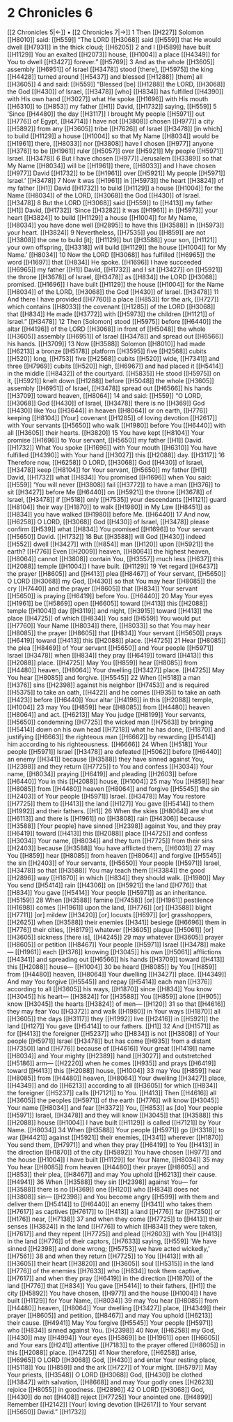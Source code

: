 # 2 Chronicles 6
[[2 Chronicles 5|←]] • [[2 Chronicles 7|→]]
1 Then [[H227]] Solomon [[H8010]] said: [[H559]] “The LORD [[H3068]] said [[H559]] that He would dwell [[H7931]] in the thick cloud; [[H6205]] 
2 and I [[H589]] have built [[H1129]] You  an exalted [[H2073]] house, [[H1004]] a place [[H4349]] for You to dwell [[H3427]] forever.” [[H5769]] 
3 And as the whole [[H3605]] assembly [[H6951]] of Israel [[H3478]] stood [there], [[H5975]] the king [[H4428]] turned around [[H5437]] and blessed [[H1288]] [them] all [[H3605]] 
4 and said: [[H559]] “Blessed [be] [[H1288]] the LORD, [[H3068]] the God [[H430]] of Israel, [[H3478]] [who] [[H834]] has fulfilled [[H4390]] with His own hand [[H3027]] what He spoke [[H1696]] with His mouth [[H6310]] to [[H853]] my father [[H1]] David, [[H1732]] saying, [[H559]] 
5 ‘Since [[H4480]] the day [[H3117]] I brought My people [[H5971]] out [[H776]] of Egypt, [[H4714]] I have not [[H3808]] chosen [[H977]] a city [[H5892]] from any [[H3605]] tribe [[H7626]] of Israel [[H3478]] [in which] to build [[H1129]] a house [[H1004]] so that My Name [[H8034]] would be [[H1961]] there, [[H8033]] nor [[H3808]] have I chosen [[H977]] anyone [[H376]] to be [[H1961]] ruler [[H5057]] over [[H5921]] My people [[H5971]] Israel. [[H3478]] 
6 But I have chosen [[H977]] Jerusalem [[H3389]] so that My Name [[H8034]] will be [[H1961]] there, [[H8033]] and I have chosen [[H977]] David [[H1732]] to be [[H1961]] over [[H5921]] My people [[H5971]] Israel.’ [[H3478]] 
7 Now it was [[H1961]] in [[H5973]] the heart [[H3824]] of my father [[H1]] David [[H1732]] to build [[H1129]] a house [[H1004]] for the Name [[H8034]] of the LORD, [[H3068]] the God [[H430]] of Israel. [[H3478]] 
8 But the LORD [[H3068]] said [[H559]] to [[H413]] my father [[H1]] David, [[H1732]] ‘Since [[H3282]] it was [[H1961]] in [[H5973]] your heart [[H3824]] to build [[H1129]] a house [[H1004]] for My Name, [[H8034]] you have done well [[H2895]] to have this [[H3588]] in [[H5973]] your heart. [[H3824]] 
9 Nevertheless, [[H7535]] you [[H859]] are not [[H3808]] the one to build [it]; [[H1129]] but [[H3588]] your son, [[H1121]] your own offspring, [[H3318]] will build [[H1129]] the house [[H1004]] for My Name.’ [[H8034]] 
10 Now the LORD [[H3068]] has fulfilled [[H6965]] the word [[H1697]] that [[H834]] He spoke. [[H1696]] I have succeeded [[H6965]] my father [[H1]] David, [[H1732]] and I sit [[H3427]] on [[H5921]] the throne [[H3678]] of Israel, [[H3478]] as [[H834]] the LORD [[H3068]] promised. [[H1696]] I have built [[H1129]] the house [[H1004]] for the Name [[H8034]] of the LORD, [[H3068]] the God [[H430]] of Israel. [[H3478]] 
11 And there I have provided [[H7760]] a place [[H853]] for the ark, [[H727]] which contains [[H8033]] the covenant [[H1285]] of the LORD [[H3068]] that [[H834]] He made [[H3772]] with [[H5973]] the children [[H1121]] of Israel.” [[H3478]] 
12 Then [Solomon] stood [[H5975]] before [[H6440]] the altar [[H4196]] of the LORD [[H3068]] in front of [[H5048]] the whole [[H3605]] assembly [[H6951]] of Israel [[H3478]] and spread out [[H6566]] his hands. [[H3709]] 
13 Now [[H3588]] Solomon [[H8010]] had made [[H6213]] a bronze [[H5178]] platform [[H3595]] five [[H2568]] cubits [[H520]] long, [[H753]] five [[H2568]] cubits [[H520]] wide, [[H7341]] and three [[H7969]] cubits [[H520]] high, [[H6967]] and had placed it [[H5414]] in the middle [[H8432]] of the courtyard. [[H5835]] He stood [[H5975]] on it, [[H5921]] knelt down [[H1288]] before [[H5048]] the whole [[H3605]] assembly [[H6951]] of Israel, [[H3478]] spread out [[H6566]] his hands [[H3709]] toward heaven, [[H8064]] 
14 and said: [[H559]] “O LORD, [[H3068]] God [[H430]] of Israel, [[H3478]] there is no [[H369]] God [[H430]] like You [[H3644]] in heaven [[H8064]] or on earth, [[H776]] keeping [[H8104]] [Your] covenant [[H1285]] of loving devotion [[H2617]] with Your servants [[H5650]] who walk [[H1980]] before You [[H6440]] with all [[H3605]] their hearts. [[H3820]] 
15 You have kept [[H8104]] Your promise [[H1696]] to Your servant, [[H5650]] my father [[H1]] David. [[H1732]] What You spoke [[H1696]] with Your mouth [[H6310]] You have fulfilled [[H4390]] with Your hand [[H3027]] this [[H2088]] day. [[H3117]] 
16 Therefore now, [[H6258]] O LORD, [[H3068]] God [[H430]] of Israel, [[H3478]] keep [[H8104]] for Your servant, [[H5650]] my father [[H1]] David, [[H1732]] what [[H834]] You promised [[H1696]] when You said: [[H559]] ‘You will never [[H3808]] fail [[H3772]] to have a man [[H376]] to sit [[H3427]] before Me [[H6440]] on [[H5921]] the throne [[H3678]] of Israel, [[H3478]] if [[H518]] only [[H7535]] your descendants [[H1121]] guard [[H8104]] their way [[H1870]] to walk [[H1980]] in My Law [[H8451]] as [[H834]] you have walked [[H1980]] before Me. [[H6440]] 
17 And now, [[H6258]] O LORD, [[H3068]] God [[H430]] of Israel, [[H3478]] please confirm [[H539]] what [[H834]] You promised [[H1696]] to Your servant [[H5650]] David. [[H1732]] 
18 But [[H3588]] will God [[H430]] indeed [[H552]] dwell [[H3427]] with [[H854]] man [[H120]] upon [[H5921]] the earth? [[H776]] Even [[H2009]] heaven, [[H8064]] the highest heaven, [[H8064]] cannot [[H3808]] contain You, [[H3557]] much less [[H637]] this [[H2088]] temple [[H1004]] I have built. [[H1129]] 
19 Yet regard [[H6437]] the prayer [[H8605]] and [[H413]] plea [[H8467]] of Your servant, [[H5650]] O LORD [[H3068]] my God, [[H430]] so that You may hear [[H8085]] the cry [[H7440]] and the prayer [[H8605]] that [[H834]] Your servant [[H5650]] is praying [[H6419]] before You. [[H6440]] 
20 May Your eyes [[H1961]] be [[H5869]] open [[H6605]] toward [[H413]] this [[H2088]] temple [[H1004]] day [[H3119]] and night, [[H3915]] toward [[H413]] the place [[H4725]] of which [[H834]] You said [[H559]] You would put [[H7760]] Your Name [[H8034]] there, [[H8033]] so that You may hear [[H8085]] the prayer [[H8605]] that [[H834]] Your servant [[H5650]] prays [[H6419]] toward [[H413]] this [[H2088]] place. [[H4725]] 
21 Hear [[H8085]] the plea [[H8469]] of Your servant [[H5650]] and Your people [[H5971]] Israel [[H3478]] when [[H834]] they pray [[H6419]] toward [[H413]] this [[H2088]] place. [[H4725]] May You [[H859]] hear [[H8085]] from [[H4480]] heaven, [[H8064]] Your dwelling [[H3427]] place. [[H4725]] May You hear [[H8085]] and forgive. [[H5545]] 
22 When [[H518]] a man [[H376]] sins [[H2398]] against his neighbor [[H7453]] and is required [[H5375]] to take an oath, [[H422]] and he comes [[H935]] to take an oath [[H423]] before [[H6440]] Your altar [[H4196]] in this [[H2088]] temple, [[H1004]] 
23 may You [[H859]] hear [[H8085]] from [[H4480]] heaven [[H8064]] and act. [[H6213]] May You judge [[H8199]] Your servants, [[H5650]] condemning [[H7725]] the wicked man [[H7563]] by bringing [[H5414]] down on his own head [[H7218]] what he has done, [[H1870]] and justifying [[H6663]] the righteous man [[H6662]] by rewarding [[H5414]] him  according to his righteousness. [[H6666]] 
24 When [[H518]] Your people [[H5971]] Israel [[H3478]] are defeated [[H5062]] before [[H6440]] an enemy [[H341]] because [[H3588]] they have sinned against You, [[H2398]] and they return [[H7725]] to You  and confess [[H3034]] Your name, [[H8034]] praying [[H6419]] and pleading [[H2603]] before [[H6440]] You in this [[H2088]] house, [[H1004]] 
25 may You [[H859]] hear [[H8085]] from [[H4480]] heaven [[H8064]] and forgive [[H5545]] the sin [[H2403]] of Your people [[H5971]] Israel. [[H3478]] May You restore [[H7725]] them to [[H413]] the land [[H127]] You gave [[H5414]] to them [[H1992]] and their fathers. [[H1]] 
26 When the skies [[H8064]] are shut [[H6113]] and there is [[H1961]] no [[H3808]] rain [[H4306]] because [[H3588]] [Your people] have sinned [[H2398]] against You,  and they pray [[H6419]] toward [[H413]] this [[H2088]] place [[H4725]] and confess [[H3034]] Your name, [[H8034]] and they turn [[H7725]] from their sins [[H2403]] because [[H3588]] You have afflicted them, [[H6031]] 
27 may You [[H859]] hear [[H8085]] from heaven [[H8064]] and forgive [[H5545]] the sin [[H2403]] of Your servants, [[H5650]] Your people [[H5971]] Israel, [[H3478]] so that [[H3588]] You may teach them [[H3384]] the good [[H2896]] way [[H1870]] in which [[H834]] they should walk. [[H1980]] May You send [[H5414]] rain [[H4306]] on [[H5921]] the land [[H776]] that [[H834]] You gave [[H5414]] Your people [[H5971]] as an inheritance. [[H5159]] 
28 When [[H3588]] famine [[H7458]] [or] [[H1961]] pestilence [[H1698]] comes [[H1961]] upon the land, [[H776]] [or] [[H3588]] blight [[H7711]] [or] mildew [[H3420]] [or] locusts [[H697]] [or] grasshoppers, [[H2625]] when [[H3588]] their enemies [[H341]] besiege [[H6696]] them  in [[H776]] their cities, [[H8179]] whatever [[H3605]] plague [[H5061]] [or] [[H3605]] sickness [there is], [[H4245]] 
29 may whatever [[H3605]] prayer [[H8605]] or petition [[H8467]] Your people [[H5971]] Israel [[H3478]] make— [[H1961]] each [[H376]] knowing [[H3045]] his own [[H5061]] afflictions [[H4341]] and spreading out [[H6566]] his hands [[H3709]] toward [[H413]] this [[H2088]] house— [[H1004]] 
30 be heard [[H8085]] by You [[H859]] from [[H4480]] heaven, [[H8064]] Your dwelling [[H3427]] place. [[H4349]] And may You forgive [[H5545]] and repay [[H5414]] each man [[H376]] according to all [[H3605]] his ways, [[H1870]] since [[H834]] You know [[H3045]] his heart— [[H3824]] for [[H3588]] You [[H859]] alone [[H905]] know [[H3045]] the hearts [[H3824]] of men— [[H120]] 
31 so that [[H4616]] they may fear You [[H3372]] and walk [[H1980]] in Your ways [[H1870]] all [[H3605]] the days [[H3117]] they [[H1992]] live [[H2416]] in [[H5921]] the land [[H127]] You gave [[H5414]] to our fathers. [[H1]] 
32 And [[H1571]] as for [[H413]] the foreigner [[H5237]] who [[H834]] is not [[H3808]] of Your people [[H5971]] Israel [[H3478]] but has come [[H935]] from a distant [[H7350]] land [[H776]] because of [[H4616]] Your great [[H1419]] name [[H8034]] and Your mighty [[H2389]] hand [[H3027]] and outstretched [[H5186]] arm— [[H2220]] when he comes [[H935]] and prays [[H6419]] toward [[H413]] this [[H2088]] house, [[H1004]] 
33 may You [[H859]] hear [[H8085]] from [[H4480]] heaven, [[H8064]] Your dwelling [[H3427]] place, [[H4349]] and do [[H6213]] according to all [[H3605]] for which [[H834]] the foreigner [[H5237]] calls [[H7121]] to You. [[H413]] Then [[H4616]] all [[H3605]] the peoples [[H5971]] of the earth [[H776]] will know [[H3045]] Your name [[H8034]] and fear [[H3372]] You, [[H853]] as [do] Your people [[H5971]] Israel, [[H3478]] and they will know [[H3045]] that [[H3588]] this [[H2088]] house [[H1004]] I have built [[H1129]] is called [[H7121]] by Your Name. [[H8034]] 
34 When [[H3588]] Your people [[H5971]] go [[H3318]] to war [[H4421]] against [[H5921]] their enemies, [[H341]] wherever [[H1870]] You send them, [[H7971]] and when they pray [[H6419]] to You [[H413]] in the direction [[H1870]] of the city [[H5892]] You have chosen [[H977]] and the house [[H1004]] I have built [[H1129]] for Your Name, [[H8034]] 
35 may You hear [[H8085]] from heaven [[H4480]] their prayer [[H8605]] and [[H853]] their plea, [[H8467]] and may You uphold [[H6213]] their cause. [[H4941]] 
36 When [[H3588]] they sin [[H2398]] against You—  for [[H3588]] there is no [[H369]] one [[H120]] who [[H834]] does not [[H3808]] sin— [[H2398]] and You become angry [[H599]] with them  and deliver them [[H5414]] to [[H6440]] an enemy [[H341]] who takes them [[H7617]] as captives [[H7617]] to [[H413]] a land [[H776]] far [[H7350]] or [[H176]] near, [[H7138]] 
37 and when they come [[H7725]] to [[H413]] their senses [[H3824]] in the land [[H776]] to which [[H834]] they were taken, [[H7617]] and they repent [[H7725]] and plead [[H2603]] with You [[H413]] in the land [[H776]] of their captors, [[H7633]] saying, [[H559]] ‘We have sinned [[H2398]] and done wrong; [[H5753]] we have acted wickedly,’ [[H7561]] 
38 and when they return [[H7725]] to You [[H413]] with all [[H3605]] their heart [[H3820]] and [[H3605]] soul [[H5315]] in the land [[H776]] of the enemies [[H7633]] who [[H834]] took them captive, [[H7617]] and when they pray [[H6419]] in the direction [[H1870]] of the land [[H776]] that [[H834]] You gave [[H5414]] to their fathers, [[H1]] the city [[H5892]] You have chosen, [[H977]] and the house [[H1004]] I have built [[H1129]] for Your Name, [[H8034]] 
39 may You hear [[H8085]] from [[H4480]] heaven, [[H8064]] Your dwelling [[H3427]] place, [[H4349]] their prayer [[H8605]] and petition, [[H8467]] and may You uphold [[H6213]] their cause. [[H4941]] May You forgive [[H5545]] Your people [[H5971]] who [[H834]] sinned against You. [[H2398]] 
40 Now, [[H6258]] my God, [[H430]] may [[H4994]] Your eyes [[H5869]] be [[H1961]] open [[H6605]] and Your ears [[H241]] attentive [[H7183]] to the prayer offered [[H8605]] in this [[H2088]] place. [[H4725]] 
41 Now therefore, [[H6258]] arise, [[H6965]] O LORD [[H3068]] God, [[H430]] and enter Your resting place, [[H5118]] You [[H859]] and the ark [[H727]] of Your might. [[H5797]] May Your priests, [[H3548]] O LORD [[H3068]] God, [[H430]] be clothed [[H3847]] with salvation, [[H8668]] and may Your godly ones [[H2623]] rejoice [[H8055]] in goodness. [[H2896]] 
42 O LORD [[H3068]] God, [[H430]] do not [[H408]] reject [[H7725]] Your anointed one. [[H4899]] Remember [[H2142]] [Your] loving devotion [[H2617]] to Your servant [[H5650]] David.” [[H1732]] 
